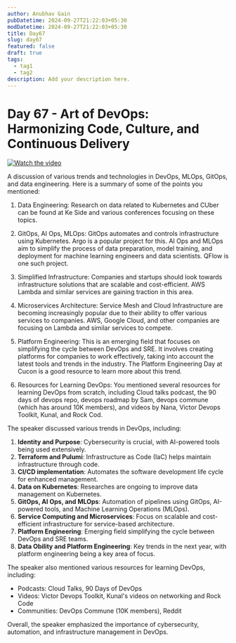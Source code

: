 ```yaml
---
author: Anubhav Gain
pubDatetime: 2024-09-27T21:22:03+05:30
modDatetime: 2024-09-27T21:22:03+05:30
title: Day67
slug: day67
featured: false
draft: true
tags:
  - tag1
  - tag2
description: Add your description here.
---
```


# Day 67 - Art of DevOps: Harmonizing Code, Culture, and Continuous Delivery

[![Watch the video](/thumbnails/day67.png)](https://www.youtube.com/watch?v=NTysb2SgfUU)

A discussion of various trends and technologies in DevOps, MLOps, GitOps, and data engineering. Here is a summary of some of the points you mentioned:

1. Data Engineering: Research on data related to Kubernetes and CUber can be found at Ke Side and various conferences focusing on these topics.

2. GitOps, AI Ops, MLOps: GitOps automates and controls infrastructure using Kubernetes. Argo is a popular project for this. AI Ops and MLOps aim to simplify the process of data preparation, model training, and deployment for machine learning engineers and data scientists. QFlow is one such project.

3. Simplified Infrastructure: Companies and startups should look towards infrastructure solutions that are scalable and cost-efficient. AWS Lambda and similar services are gaining traction in this area.

4. Microservices Architecture: Service Mesh and Cloud Infrastructure are becoming increasingly popular due to their ability to offer various services to companies. AWS, Google Cloud, and other companies are focusing on Lambda and similar services to compete.

5. Platform Engineering: This is an emerging field that focuses on simplifying the cycle between DevOps and SRE. It involves creating platforms for companies to work effectively, taking into account the latest tools and trends in the industry. The Platform Engineering Day at Cucon is a good resource to learn more about this trend.

6. Resources for Learning DevOps: You mentioned several resources for learning DevOps from scratch, including Cloud talks podcast, the 90 days of devops repo, devops roadmap by Sam, devops commune (which has around 10K members), and videos by Nana, Victor Devops Toolkit, Kunal, and Rock Cod.

The speaker discussed various trends in DevOps, including:

1. **Identity and Purpose**: Cybersecurity is crucial, with AI-powered tools being used extensively.
2. **Terraform and Pulumi**: Infrastructure as Code (IaC) helps maintain infrastructure through code.
3. **CI/CD implementation**: Automates the software development life cycle for enhanced management.
4. **Data on Kubernetes**: Researches are ongoing to improve data management on Kubernetes.
5. **GitOps, AI Ops, and MLOps**: Automation of pipelines using GitOps, AI-powered tools, and Machine Learning Operations (MLOps).
6. **Service Computing and Microservices**: Focus on scalable and cost-efficient infrastructure for service-based architecture.
7. **Platform Engineering**: Emerging field simplifying the cycle between DevOps and SRE teams.
8. **Data Obility and Platform Engineering**: Key trends in the next year, with platform engineering being a key area of focus.

The speaker also mentioned various resources for learning DevOps, including:

- Podcasts: Cloud Talks, 90 Days of DevOps
- Videos: Victor Devops Toolkit, Kunal's videos on networking and Rock Code
- Communities: DevOps Commune (10K members), Reddit

Overall, the speaker emphasized the importance of cybersecurity, automation, and infrastructure management in DevOps.
